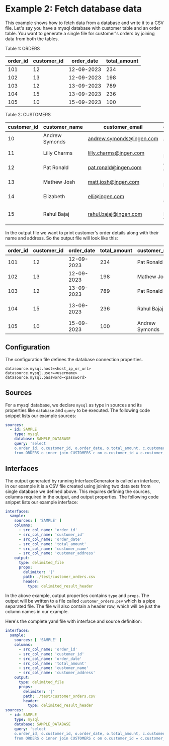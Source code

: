 # Example 2: Fetch database data

This example shows how to fetch data from a database and write it to a CSV file. Let's say you have a mysql database with
customer table and an order table. You want to generate a single file for customer's orders by joining data from both the
tables.

Table 1: ORDERS

| order_id | customer_id | order_date | total_amount |
|:---------|-------------|------------|--------------|
| 101      | 12          | 12-09-2023 | 234          |
| 102      | 13          | 12-09-2023 | 198          |
| 103      | 12          | 13-09-2023 | 789          |
| 104      | 15          | 13-09-2023 | 236          |
| 105      | 10          | 15-09-2023 | 100          |

Table 2: CUSTOMERS

| customer_id | customer_name  | customer_email           | customer_address                  |
|-------------|----------------|--------------------------|-----------------------------------|
| 10          | Andrew Symonds | andrew.symonds@ingen.com | 1C 104, Viviana Villas, Riverdale |
| 11          | Lilly Charms   | lilly.charms@ingen.com   | 12B, Westwoods, Hillcrest         |
| 12          | Pat Ronald     | pat.ronald@ingen.com     | C-2, Green woods, Pinehurst       |
| 13          | Mathew Josh    | matt.josh@ingen.com      | 112, Amar Heights, Oakwood        |
| 14          | Elizabeth      | elli@ingen.com           | 23, South Park, Amsteryork        |
| 15          | Rahul Bajaj    | rahul.bajaj@ingen.com    | 14, Indiana Heights, New Town     |

In the output file we want to print customer's order details along with their name and address. So the output file will
look like this:

| order_id | customer_id | order_date | total_amount | customer_name  | customer_address                  |
|:---------|-------------|------------|--------------|----------------|-----------------------------------|
| 101      | 12          | 12-09-2023 | 234          | Pat Ronald     | C-2, Green woods, Pinehurst       |
| 102      | 13          | 12-09-2023 | 198          | Mathew Josh    | 112, Amar Heights, Oakwood        |
| 103      | 12          | 13-09-2023 | 789          | Pat Ronald     | C-2, Green woods, Pinehurst       |
| 104      | 15          | 13-09-2023 | 236          | Rahul Bajaj    | 14, Indiana Heights, New Town     |
| 105      | 10          | 15-09-2023 | 100          | Andrew Symonds | 1C 104, Viviana Villas, Riverdale |

## Configuration
The configuration file defines the database connection properties.
```config.properties
datasource.mysql.host=<host_ip_or_url>
datasource.mysql.user=<username>
datasource.mysql.password=<password>
```

## Sources
For a mysql database, we declare `mysql` as type in sources and its properties like `database` and `query` to be executed. The 
following code snippet lists our example sources:

```yaml
sources:
  - id: SAMPLE
    type: mysql
    database: SAMPLE_DATABASE
    query: 'select 
    o.order_id, o.customer_id, o.order_date, o.total_amount, c.customer_name, c.customer_address
    from ORDERS o inner join CUSTOMERS c on o.customer_id = c.customer_id'
```

## Interfaces
The output generated by running InterfaceGenerator is called an interface, in our example it is a CSV file created using
joining two data sets from single database we defined above. This requires defining the sources, columns required in the output, 
and output properties. The following code snippet lists our example interface:

```yaml
interfaces:
  sample:
    sources: [ 'SAMPLE' ]
    columns:
      - src_col_name: 'order_id'
      - src_col_name: 'customer_id'
      - src_col_name: 'order_date'
      - src_col_name: 'total_amount'
      - src_col_name: 'customer_name'
      - src_col_name: 'customer_address'
    output:
      type: delimited_file
      props:
        delimiter: '|'
        path: ./test/customer_orders.csv
        header:
          type: delimited_result_header
```
In the above example, output properties contains `type` and `props`.
The output will be written to a file called `customer_orders.psv` which is a pipe separated file. The file will also 
contain a header row, which will be just the column names in our example. 

Here's the complete yaml file with interface and source definition:
```yaml
interfaces:
  sample:
    sources: [ 'SAMPLE' ]
    columns:
      - src_col_name: 'order_id'
      - src_col_name: 'customer_id'
      - src_col_name: 'order_date'
      - src_col_name: 'total_amount'
      - src_col_name: 'customer_name'
      - src_col_name: 'customer_address'
    output:
      type: delimited_file
      props:
        delimiter: '|'
        path: ./test/customer_orders.csv
        header:
          type: delimited_result_header
sources:
  - id: SAMPLE
    type: mysql
    database: SAMPLE_DATABASE
    query: 'select 
    o.order_id, o.customer_id, o.order_date, o.total_amount, c.customer_name, c.customer_address
    from ORDERS o inner join CUSTOMERS c on o.customer_id = c.customer_id'
```

